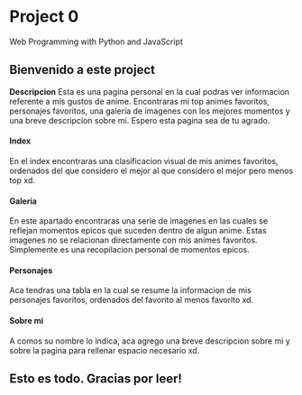# Project 0
Web Programming with Python and JavaScript
## Bienvenido a este project
**Descripcion**
Esta es una pagina personal en la cual podras ver informacion referente a mis gustos de anime.
Encontraras mi top animes favoritos, personajes favoritos, una galeria de imagenes con los mejores
momentos y una breve descripcion sobre mi. Espero esta pagina sea de tu agrado.
#### Index
En el index encontraras una clasificacion visual de mis animes favoritos, ordenados del que considero
el mejor al que considero el mejor pero menos top xd.
#### Galeria
En este apartado encontraras una serie de imagenes en las cuales se reflejan momentos epicos que suceden
dentro de algun anime. Estas imagenes no se relacionan directamente con mis animes favoritos. Simplemente
es una recopilacion personal de momentos epicos.
#### Personajes
Aca tendras una tabla en la cual se resume la informacion de mis personajes favoritos, ordenados del favorito al menos favorito xd.
#### Sobre mi
A comos su nombre lo indica, aca agrego una breve descripcion sobre mi y sobre la pagina para rellenar espacio necesario xd.
## Esto es todo. Gracias por leer!
